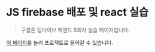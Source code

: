 # JS firebase 배포 및 react 실습
> 구름톤 딥다이브 백엔드 5회차 실습 페이지입니다.

[이 페이지](https://goorm-deepdive.web.app/)를 눌러 프로젝트로 들어갈 수 있습니다.
